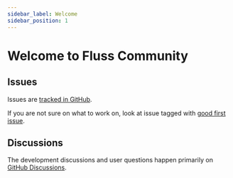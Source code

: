 ```yaml
---
sidebar_label: Welcome
sidebar_position: 1
---
```


# Welcome to Fluss Community

## Issues
Issues are [tracked in GitHub](https://github.com/alibaba/fluss/issues).

If you are not sure on what to work on, look at issue tagged with [good first issue](https://github.com/alibaba/fluss/labels/good%20first%20issue).

## Discussions

The development discussions and user questions happen primarily on [GitHub Discussions](https://github.com/alibaba/fluss/discussions).



